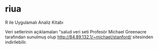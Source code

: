 # riua
R ile Uygulamalı Analiz Kitabı 


Veri setlerinin açıklamaları
"salud veri seti Profesör Michael Greenacre tarafından sunulmuş olup http://84.89.132.1/~michael/stanford/ sitesinden indirilebilir.

